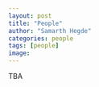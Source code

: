 ```yaml
---
layout: post
title: "People"
author: "Samarth Hegde"
categories: people
tags: [people]
image: 
---
```


TBA

